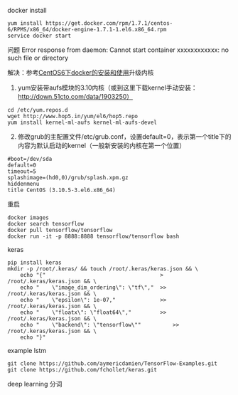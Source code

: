docker install 

```
yum install https://get.docker.com/rpm/1.7.1/centos-6/RPMS/x86_64/docker-engine-1.7.1-1.el6.x86_64.rpm
service docker start
```

问题 Error response from daemon: Cannot start container xxxxxxxxxxxx: no such file or directory

解决：参考[CentOS6下docker的安装和使用](http://qicheng0211.blog.51cto.com/3958621/1582909)升级内核   

1. yum安装带aufs模块的3.10内核（或到这里下载kernel手动安装：http://down.51cto.com/data/1903250）
```
cd /etc/yum.repos.d 
wget http://www.hop5.in/yum/el6/hop5.repo
yum install kernel-ml-aufs kernel-ml-aufs-devel
```   
2. 修改grub的主配置文件/etc/grub.conf，设置default=0，表示第一个title下的内容为默认启动的kernel（一般新安装的内核在第一个位置）

```
#boot=/dev/sda
default=0
timeout=5
splashimage=(hd0,0)/grub/splash.xpm.gz
hiddenmenu
title CentOS (3.10.5-3.el6.x86_64)
```

重启

```
docker images
docker search tensorflow 
docker pull tensorflow/tensorflow
docker run -it -p 8888:8888 tensorflow/tensorflow bash
```

keras

```
pip install keras
mkdir -p /root/.keras/ && touch /root/.keras/keras.json && \
    echo "{"                                    > /root/.keras/keras.json && \
    echo "    \"image_dim_ordering\": \"tf\","  >> /root/.keras/keras.json && \
    echo "    \"epsilon\": 1e-07,"              >> /root/.keras/keras.json && \
    echo "    \"floatx\": \"float64\","         >> /root/.keras/keras.json && \
    echo "    \"backend\": \"tensorflow\""          >> /root/.keras/keras.json && \
    echo "}"                    
```
example lstm

```
git clone https://github.com/aymericdamien/TensorFlow-Examples.git
git clone https://github.com/fchollet/keras.git
```

deep learning 分词

